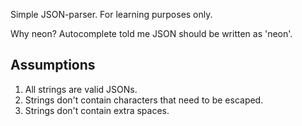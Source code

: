 Simple JSON-parser. For learning purposes only.

Why neon? Autocomplete told me JSON should be written as 'neon'.

## Assumptions

1. All strings are valid JSONs.
2. Strings don't contain characters that need to be escaped.
3. Strings don't contain extra spaces.
